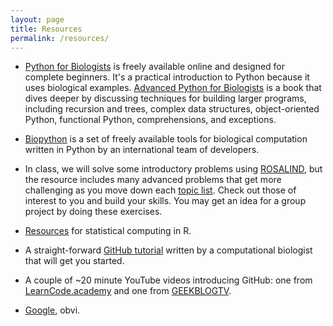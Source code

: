 ```yaml
---
layout: page
title: Resources
permalink: /resources/
---
```


- <a href="http://pythonforbiologists.com/index.php/introduction-to-python-for-biologists/">Python for Biologists</a> is freely available online and designed for complete beginners. It's a practical introduction to Python because it uses biological examples. <a href="http://pythonforbiologists.com/index.php/books/">Advanced Python for Biologists</a> is a book that dives deeper by discussing techniques for building larger programs, including recursion and trees, complex data structures, object-oriented Python, functional Python, comprehensions, and exceptions.

- <a href="http://biopython.org/wiki/Biopython">Biopython</a> is a set of freely available tools for biological computation written in Python by an international team of developers.

- In class, we will solve some introductory problems using <a href="http://rosalind.info/">ROSALIND</a>, but the resource includes many advanced problems that get more challenging as you move down each <a href="http://rosalind.info/problems/topics/">topic list</a>. Check out those of interest to you and build your skills. You may get an idea for a group project by doing these exercises.

- <a href="https://www.biostars.org/p/123728/">Resources</a> for statistical computing in R.

- A straight-forward <a href="http://www.cureffi.org/2014/08/27/git-tutorial/">GitHub tutorial</a> written by a computational biologist that will get you started. 

- A couple of ~20 minute YouTube videos introducing GitHub: one from <a href="https://www.youtube.com/watch?v=0fKg7e37bQE">LearnCode.academy</a> and one from <a href="https://www.youtube.com/watch?v=LXoWxrTdXkM">GEEKBLOGTV</a>.

- <a href="https://www.google.com/">Google</a>, obvi.